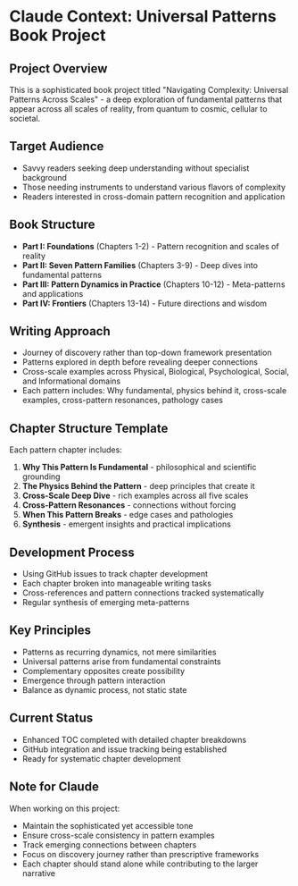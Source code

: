 # Claude Context: Universal Patterns Book Project

## Project Overview
This is a sophisticated book project titled "Navigating Complexity: Universal Patterns Across Scales" - a deep exploration of fundamental patterns that appear across all scales of reality, from quantum to cosmic, cellular to societal.

## Target Audience
- Savvy readers seeking deep understanding without specialist background
- Those needing instruments to understand various flavors of complexity
- Readers interested in cross-domain pattern recognition and application

## Book Structure
- **Part I: Foundations** (Chapters 1-2) - Pattern recognition and scales of reality
- **Part II: Seven Pattern Families** (Chapters 3-9) - Deep dives into fundamental patterns
- **Part III: Pattern Dynamics in Practice** (Chapters 10-12) - Meta-patterns and applications
- **Part IV: Frontiers** (Chapters 13-14) - Future directions and wisdom

## Writing Approach
- Journey of discovery rather than top-down framework presentation
- Patterns explored in depth before revealing deeper connections
- Cross-scale examples across Physical, Biological, Psychological, Social, and Informational domains
- Each pattern includes: Why fundamental, physics behind it, cross-scale examples, cross-pattern resonances, pathology cases

## Chapter Structure Template
Each pattern chapter includes:
1. **Why This Pattern Is Fundamental** - philosophical and scientific grounding
2. **The Physics Behind the Pattern** - deep principles that create it
3. **Cross-Scale Deep Dive** - rich examples across all five scales
4. **Cross-Pattern Resonances** - connections without forcing
5. **When This Pattern Breaks** - edge cases and pathologies
6. **Synthesis** - emergent insights and practical implications

## Development Process
- Using GitHub issues to track chapter development
- Each chapter broken into manageable writing tasks
- Cross-references and pattern connections tracked systematically
- Regular synthesis of emerging meta-patterns

## Key Principles
- Patterns as recurring dynamics, not mere similarities
- Universal patterns arise from fundamental constraints
- Complementary opposites create possibility
- Emergence through pattern interaction
- Balance as dynamic process, not static state

## Current Status
- Enhanced TOC completed with detailed chapter breakdowns
- GitHub integration and issue tracking being established
- Ready for systematic chapter development

## Note for Claude
When working on this project:
- Maintain the sophisticated yet accessible tone
- Ensure cross-scale consistency in pattern examples
- Track emerging connections between chapters
- Focus on discovery journey rather than prescriptive frameworks
- Each chapter should stand alone while contributing to the larger narrative
